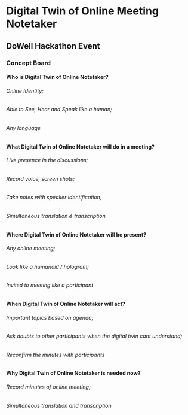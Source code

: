 # Digital Twin of Online Meeting Notetaker
## DoWell Hackathon Event
### Concept Board

#### Who is Digital Twin of Online Notetaker?
###### Online Identity;
###### Able to See, Hear and Speak like a human; 
###### Any language

#### What Digital Twin of Online Notetaker will do in a meeting?
###### Live presence in the discussions;
###### Record voice, screen shots;
###### Take notes with speaker identification;
###### Simultaneous translation & transcription

#### Where Digital Twin of Online Notetaker will be present?
###### Any online meeting;
###### Look like a humanoid / hologram;
###### Invited to meeting like a participant

#### When Digital Twin of Online Notetaker will act?
###### Important topics based on agenda;
###### Ask doubts to other participants when the digital twin cant understand;
###### Reconfirm the minutes with participants

#### Why Digital Twin of Online Notetaker is needed now?
###### Record minutes of online meeting;
###### Simultaneous translation and transcription
